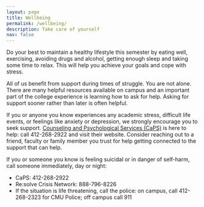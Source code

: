 ```yaml
---
layout: page
title: Wellbeing
permalink: /wellbeing/
description: Take care of yourself
nav: false
---
```


Do your best to maintain a healthy lifestyle this semester by eating
well, exercising, avoiding drugs and alcohol, getting enough sleep and
taking some time to relax. This will help you achieve your goals and
cope with stress.

All of us benefit from support during times of struggle. You are not
alone. There are many helpful resources available on campus and an
important part of the college experience is learning how to ask for
help. Asking for support sooner rather than later is often helpful.<br>

If you or anyone you know experiences any academic stress, difficult life events, or feelings like anxiety or depression, we strongly encourage you to seek support. [Counseling and Psychological Services (CaPS)](http://www.cmu.edu/counseling/) is here to help: call 412-268-2922 and visit their website.  Consider reaching out to a friend, faculty or family member you trust for help getting connected to the support that can help.

If you or someone you know is feeling suicidal or in danger of self-harm, call someone immediately, day or night:
* CaPS: 412-268-2922
* Re:solve Crisis Network: 888-796-8226
* If the situation is life threatening, call the police:
on campus, call 412-268-2323 for CMU Police; off campus call 911

